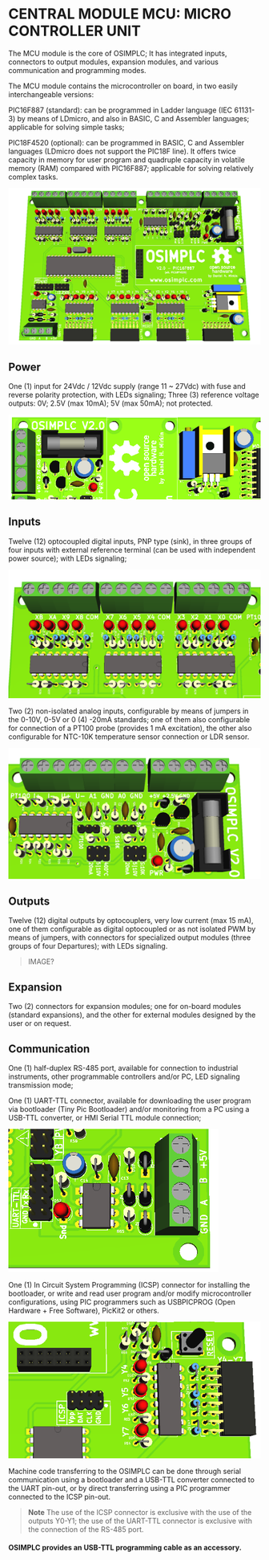 # CENTRAL MODULE MCU: MICRO CONTROLLER UNIT

The MCU module is the core of OSIMPLC; It has integrated inputs, connectors to output
modules, expansion modules, and various communication and programming modes.

The MCU module contains the microcontroller on board, in two easily interchangeable versions:

PIC16F887 (standard): can be programmed in Ladder language (IEC 61131-3) by means
of LDmicro, and also in BASIC, C and Assembler languages; applicable for solving simple
tasks;

PIC18F4520 (optional): can be programmed in BASIC, C and Assembler languages
(LDmicro does not support the PIC18F line). It offers twice capacity in memory for user
program and quadruple capacity in volatile memory (RAM) compared with PIC16F887;
applicable for solving relatively complex tasks.

![MCU](images/mcu.png)

## Power

One (1) input for 24Vdc / 12Vdc supply (range 11 ~ 27Vdc) with fuse and reverse polarity
protection, with LEDs signaling;
Three (3) reference voltage outputs: 0V; 2.5V (max 10mA); 5V (max 50mA); not protected.

![MCU](images/power_reg.png)


## Inputs

Twelve (12) optocoupled digital inputs, PNP type (sink), in three groups of four inputs with
external reference terminal (can be used with independent power source); with LEDs
signaling;

![Digital inputs](images/digital_inputs.png)

Two (2) non-isolated analog inputs, configurable by means of jumpers in the 0-10V, 0-5V
or 0 (4) -20mA standards; one of them also configurable for connection of a PT100 probe
(provides 1 mA excitation), the other also configurable for NTC-10K temperature sensor
connection or LDR sensor.

![Analog Inputs + Power](images/analog_inputs+power.png)

## Outputs 

Twelve (12) digital outputs by optocouplers, very low current (max 15 mA), one of them
configurable as digital optocoupled or as not isolated PWM by means of jumpers, with
connectors for specialized output modules (three groups of four Departures); with LEDs
signaling.

> IMAGE?

## Expansion

Two (2) connectors for expansion modules; one for on-board modules (standard
expansions), and the other for external modules designed by the user or on request.

## Communication

One (1) half-duplex RS-485 port, available for connection to industrial instruments, other
programmable controllers and/or PC, LED signaling transmission mode;

One (1) UART-TTL connector, available for downloading the user program via bootloader
(Tiny Pic Bootloader) and/or monitoring from a PC using a USB-TTL converter, or HMI
Serial TTL module connection;

![TTL-RS485](images/ttl-rs485.png)


One (1) In Circuit System Programming (ICSP) connector for installing the bootloader, or
write and read user program and/or modify microcontroller configurations, using PIC
programmers such as USBPICPROG (Open Hardware + Free Software), PicKit2 or
others.

![ICSP](images/ICSP_reset.png)

Machine code transferring to the OSIMPLC can be done through serial communication using a
bootloader and a USB-TTL converter connected to the UART pin-out, or by direct transferring
using a PIC programmer connected to the ICSP pin-out.

> **Note**
> The use of the ICSP connector is exclusive with the use of the outputs Y0-Y1; the use of the
> UART-TTL connector is exclusive with the connection of the RS-485 port.

#### OSIMPLC provides an USB-TTL programming cable as an accessory.

